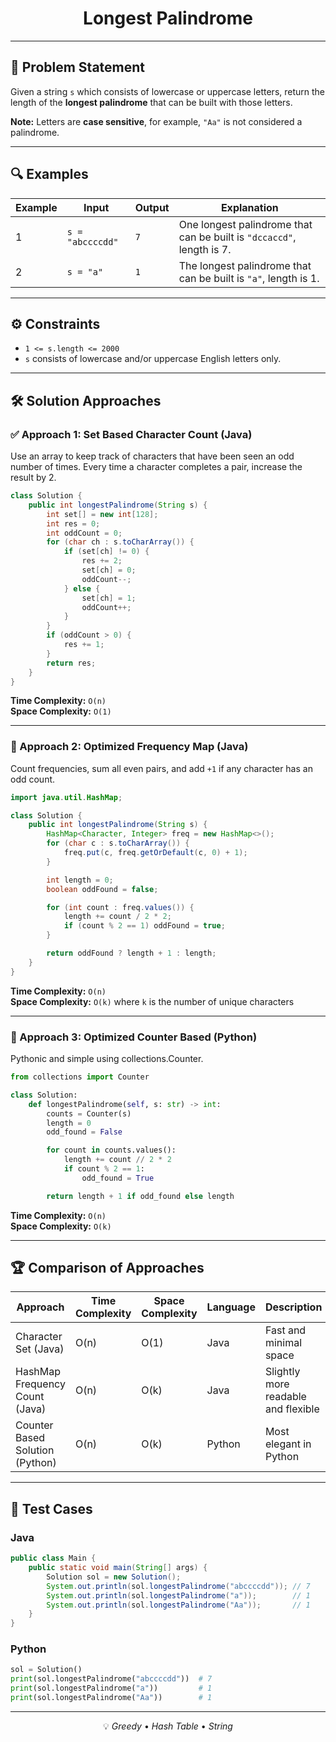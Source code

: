 
<div align="center">

# Longest Palindrome

</div>

---

## 📝 Problem Statement

Given a string `s` which consists of lowercase or uppercase letters, return the length of the **longest palindrome** that can be built with those letters.

**Note:** Letters are **case sensitive**, for example, `"Aa"` is not considered a palindrome.

---

## 🔍 Examples

| Example | Input           | Output | Explanation                                                              |
|---------|------------------|--------|--------------------------------------------------------------------------|
| 1       | `s = "abccccdd"` | `7`    | One longest palindrome that can be built is `"dccaccd"`, length is 7.    |
| 2       | `s = "a"`        | `1`    | The longest palindrome that can be built is `"a"`, length is 1.          |

---

## ⚙️ Constraints

- `1 <= s.length <= 2000`
- `s` consists of lowercase and/or uppercase English letters only.

---

## 🛠️ Solution Approaches

### ✅ Approach 1: Set Based Character Count (Java)

Use an array to keep track of characters that have been seen an odd number of times. Every time a character completes a pair, increase the result by 2.

```java
class Solution {
    public int longestPalindrome(String s) {
        int set[] = new int[128];
        int res = 0;
        int oddCount = 0;
        for (char ch : s.toCharArray()) {
            if (set[ch] != 0) {
                res += 2;
                set[ch] = 0;
                oddCount--;
            } else {
                set[ch] = 1;
                oddCount++;
            }
        }
        if (oddCount > 0) {
            res += 1;
        }
        return res;
    }
}
```

**Time Complexity:** `O(n)`  
**Space Complexity:** `O(1)`

---

### 🔁 Approach 2: Optimized Frequency Map (Java)

Count frequencies, sum all even pairs, and add `+1` if any character has an odd count.

```java
import java.util.HashMap;

class Solution {
    public int longestPalindrome(String s) {
        HashMap<Character, Integer> freq = new HashMap<>();
        for (char c : s.toCharArray()) {
            freq.put(c, freq.getOrDefault(c, 0) + 1);
        }

        int length = 0;
        boolean oddFound = false;

        for (int count : freq.values()) {
            length += count / 2 * 2;
            if (count % 2 == 1) oddFound = true;
        }

        return oddFound ? length + 1 : length;
    }
}
```

**Time Complexity:** `O(n)`  
**Space Complexity:** `O(k)` where `k` is the number of unique characters

---

### 🐍 Approach 3: Optimized Counter Based (Python)

Pythonic and simple using collections.Counter.

```python
from collections import Counter

class Solution:
    def longestPalindrome(self, s: str) -> int:
        counts = Counter(s)
        length = 0
        odd_found = False

        for count in counts.values():
            length += count // 2 * 2
            if count % 2 == 1:
                odd_found = True

        return length + 1 if odd_found else length
```

**Time Complexity:** `O(n)`  
**Space Complexity:** `O(k)`

---

## 🏆 Comparison of Approaches

| Approach                             | Time Complexity | Space Complexity | Language | Description                         |
|-------------------------------------|------------------|-------------------|----------|-------------------------------------|
| Character Set (Java)                | O(n)             | O(1)              | Java     | Fast and minimal space              |
| HashMap Frequency Count (Java)      | O(n)             | O(k)              | Java     | Slightly more readable and flexible |
| Counter Based Solution (Python)     | O(n)             | O(k)              | Python   | Most elegant in Python              |

---

## 🧪 Test Cases

### Java
```java
public class Main {
    public static void main(String[] args) {
        Solution sol = new Solution();
        System.out.println(sol.longestPalindrome("abccccdd")); // 7
        System.out.println(sol.longestPalindrome("a"));        // 1
        System.out.println(sol.longestPalindrome("Aa"));       // 1
    }
}
```

### Python
```python
sol = Solution()
print(sol.longestPalindrome("abccccdd"))  # 7
print(sol.longestPalindrome("a"))         # 1
print(sol.longestPalindrome("Aa"))        # 1
```

---

<div align="center">

💡 *Greedy* • *Hash Table* • *String*

</div>
